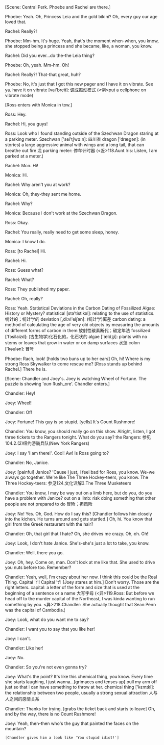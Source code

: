 [Scene: Central Perk. Phoebe and Rachel are there.]

Phoebe: Yeah. Oh, Princess Leia and the gold bikini? Oh, every guy our age loved that.

Rachel: Really?!

Phoebe: Mm-hm. It's huge. Yeah, that's the moment when-when, you know, she stopped being a princess 
and she became, like, a woman, you know.

Rachel: Did you ever…do the-the Leia thing?

Phoebe: Oh, yeah. Mm-hm. Oh!

Rachel: Really?! That-that great, huh?

Phoebe: No, it's just that I got this new pager and I have it on vibrate. See ya.
have it on vibrate [vai'breit]: 调成振动模式 (<例>put a cellphone on vibrate mode)

[Ross enters with Monica in tow.] 


Ross: Hey.

Rachel: Hi, you guys!

Ross: Look who I found standing outside of the Szechwan Dragon staring at a parking meter.
Szechwan ['sei'tʃwɑ:n]: 四川省
	dragon ['dræɡən]: (in stories) a large aggressive animal with wings and a long tail, that can breathe out fire 龙
	parking meter: 停车计时器 (<近>118.Aunt Iris: Listen, I am parked at a meter.)


Rachel: Mon. Hi! 

Monica: Hi.

Rachel: Why aren't you at work?

Monica: Oh, they-they sent me home.

Rachel: Why?

Monica: Because I don't work at the Szechwan Dragon.

Ross: Okay.

Rachel: You really, really need to get some sleep, honey.

Monica: I know I do.

Ross: [to Rachel] Hi.

Rachel: Hi.

Ross: Guess what?

Rachel: What?

Ross: They published my paper.

Rachel: Oh, really?

Ross: Yeah. Statistical Deviations in the Carbon Dating of Fossilized Algae: History or Mystery?
statistical [stə'tistikəl]: relating to the use of statistics. 统计的；统计学的
deviation [,di:vi'eiʃən]: (统计学)离差
carbon dating: a method of calculating the age of very old objects by measuring the amounts of different forms of
 carbon in them 放射性碳素断代；碳定年法
	fossilized ['fɔsilaizd]: (古生物学)化石化的，化石状的
	algae ['ældʒi]: plants with no stems or leaves that grow in water or on damp surfaces 水藻
colon ['kəulən]: 冒号

Phoebe: Rach, look! [holds two buns up to her ears] Oh, hi! Where is my strong Ross Skywalker to come 
rescue me? [Ross stands up behind Rachel.] There he is.

[Scene: Chandler and Joey's. Joey is watching Wheel of Fortune. The puzzle is showing '_oun_ Rush_ore'.
 Chandler enters.]

Chandler: Hey!

Joey: Wheel!

Chandler: Of!

Joey: Fortune! This guy is so stupid. [yells] It's Count Rushmore!

Chandler: You know, you should really go on this show. Alright, listen, I got three tickets to the Rangers
 tonight. What do you say?
the Rangers: 参见104.2.(2)纽约游骑兵队(New York Rangers)


Joey: I say 'I am there!'. Cool! Aw! Is Ross going to?

Chandler: No, Janice.

Joey: [painful] Janice? 'Cause I just, I feel bad for Ross, you know. We-we always go together. We're like
 The Three Hockey-teers, you know.
The Three Hockey-teers: 参见124.文化详解3.The Three Musketeers


Chandler: You know, I may be way out on a limb here, but do you, do you have a problem with Janice?
	out on a limb: risk doing something that other people are not prepared to do 冒险；担风险

Joey: No! Yes. Oh, God. How do I say this? [Chandler follows him closely into the kichen. He turns around
 and gets startled.] Oh, hi. You know that girl from the Greek restaurant with the hair?

Chandler: Oh, that girl that I hate? Oh, she drives me crazy. Oh, oh. Oh!

Joey: Look, I don't hate Janice. She's-she's just a lot to take, you know.

Chandler: Well, there you go.

Joey: Oh, hey. Come on, man. Don't look at me like that. She used to drive you nuts before too. 
Remember?

Chandler: Yeah, well, I'm crazy about her now. I think this could be the Real Thing. Capital 'r'! Capital 't'! 
[Joey stares at him.] Don't worry. Those are the right letters.
capital: a letter of the form and size that is used at the beginning of a sentence or a name 大写字母 (<异>119.Ross: 
But before we head off to the murder capital of the Northeast, I was kinda wanting to run something by you.
 <异>218.Chandler: She actually thought that Sean Penn was the capital of Cambodia.)


Joey: Look, what do you want me to say?

Chandler: I want you to say that you like her!

Joey: I can't.


Chandler: Like her!

Joey: No.

Chandler: So you're not even gonna try?

Joey: What's the point? It's like this chemical thing, you know. Every time she starts laughing, I just
 wanna…[grimaces and tenses up] pull my arm off just so that I can have something to throw at her. 
chemical thing ['kɛmɪkl]: the relationship between two people, usually a strong sexual attraction 人与人之间的感情关系

Chandler: Thanks for trying. [grabs the ticket back and starts to leave] Oh, and by the way, there is no 
Count Rushmore!

Joey: Yeah, then-then who's the guy that painted the faces on the mountain? 
	

	[Chandler gives him a look like 'You stupid idiot!'] 